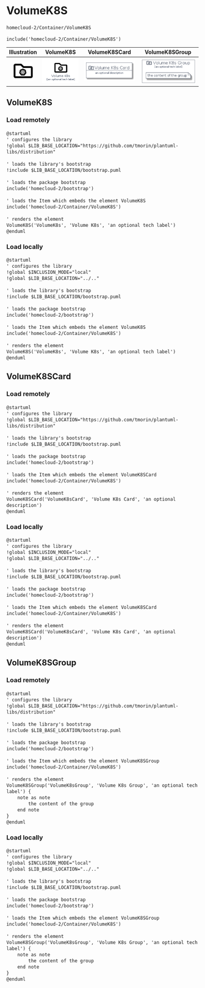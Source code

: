 # VolumeK8S


```text
homecloud-2/Container/VolumeK8S
```

```text
include('homecloud-2/Container/VolumeK8S')
```



| Illustration | VolumeK8S | VolumeK8SCard | VolumeK8SGroup |
| :---: | :---: | :---: | :---: |
| ![illustration for Illustration](../../homecloud-2/Container/VolumeK8S.png) | ![illustration for VolumeK8S](../../homecloud-2/Container/VolumeK8S.Local.png) | ![illustration for VolumeK8SCard](../../homecloud-2/Container/VolumeK8SCard.Local.png) | ![illustration for VolumeK8SGroup](../../homecloud-2/Container/VolumeK8SGroup.Local.png) |




## VolumeK8S

### Load remotely
```plantuml
@startuml
' configures the library
!global $LIB_BASE_LOCATION="https://github.com/tmorin/plantuml-libs/distribution"

' loads the library's bootstrap
!include $LIB_BASE_LOCATION/bootstrap.puml

' loads the package bootstrap
include('homecloud-2/bootstrap')

' loads the Item which embeds the element VolumeK8S
include('homecloud-2/Container/VolumeK8S')

' renders the element
VolumeK8S('VolumeK8s', 'Volume K8s', 'an optional tech label')
@enduml
```

### Load locally
```plantuml
@startuml
' configures the library
!global $INCLUSION_MODE="local"
!global $LIB_BASE_LOCATION="../.."

' loads the library's bootstrap
!include $LIB_BASE_LOCATION/bootstrap.puml

' loads the package bootstrap
include('homecloud-2/bootstrap')

' loads the Item which embeds the element VolumeK8S
include('homecloud-2/Container/VolumeK8S')

' renders the element
VolumeK8S('VolumeK8s', 'Volume K8s', 'an optional tech label')
@enduml
```

## VolumeK8SCard

### Load remotely
```plantuml
@startuml
' configures the library
!global $LIB_BASE_LOCATION="https://github.com/tmorin/plantuml-libs/distribution"

' loads the library's bootstrap
!include $LIB_BASE_LOCATION/bootstrap.puml

' loads the package bootstrap
include('homecloud-2/bootstrap')

' loads the Item which embeds the element VolumeK8SCard
include('homecloud-2/Container/VolumeK8S')

' renders the element
VolumeK8SCard('VolumeK8sCard', 'Volume K8s Card', 'an optional description')
@enduml
```

### Load locally
```plantuml
@startuml
' configures the library
!global $INCLUSION_MODE="local"
!global $LIB_BASE_LOCATION="../.."

' loads the library's bootstrap
!include $LIB_BASE_LOCATION/bootstrap.puml

' loads the package bootstrap
include('homecloud-2/bootstrap')

' loads the Item which embeds the element VolumeK8SCard
include('homecloud-2/Container/VolumeK8S')

' renders the element
VolumeK8SCard('VolumeK8sCard', 'Volume K8s Card', 'an optional description')
@enduml
```

## VolumeK8SGroup

### Load remotely
```plantuml
@startuml
' configures the library
!global $LIB_BASE_LOCATION="https://github.com/tmorin/plantuml-libs/distribution"

' loads the library's bootstrap
!include $LIB_BASE_LOCATION/bootstrap.puml

' loads the package bootstrap
include('homecloud-2/bootstrap')

' loads the Item which embeds the element VolumeK8SGroup
include('homecloud-2/Container/VolumeK8S')

' renders the element
VolumeK8SGroup('VolumeK8sGroup', 'Volume K8s Group', 'an optional tech label') {
    note as note
        the content of the group
    end note
}
@enduml
```

### Load locally
```plantuml
@startuml
' configures the library
!global $INCLUSION_MODE="local"
!global $LIB_BASE_LOCATION="../.."

' loads the library's bootstrap
!include $LIB_BASE_LOCATION/bootstrap.puml

' loads the package bootstrap
include('homecloud-2/bootstrap')

' loads the Item which embeds the element VolumeK8SGroup
include('homecloud-2/Container/VolumeK8S')

' renders the element
VolumeK8SGroup('VolumeK8sGroup', 'Volume K8s Group', 'an optional tech label') {
    note as note
        the content of the group
    end note
}
@enduml
```


